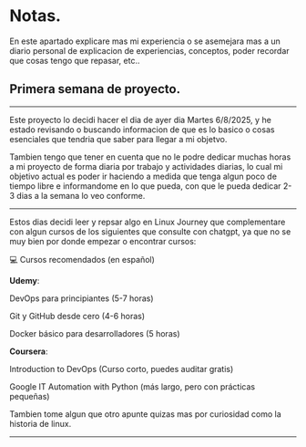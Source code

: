 # Notas.
En este apartado explicare mas mi experiencia o se asemejara mas a un diario personal de explicacion de experiencias, conceptos, poder recordar que cosas tengo que repasar, etc..


## Primera semana de proyecto.

---

Este proyecto lo decidi hacer el dia de ayer dia Martes 6/8/2025, y he estado revisando o buscando informacion de que es lo basico o cosas esenciales que tendria que saber para llegar a mi objetvo.

Tambien tengo que tener en cuenta que no le podre dedicar muchas horas a mi proyecto de forma diaria por trabajo y actividades diarias, lo cual mi objetivo actual es poder ir haciendo a medida que tenga algun poco de tiempo libre e informandome en lo que pueda, con que le pueda dedicar 2-3 dias a la semana lo veo conforme.

---

Estos dias decidi leer y repsar algo en Linux Journey que complementare con algun cursos de los siguientes que consulte con chatgpt, ya que no se muy bien por donde empezar o encontrar cursos:

💻 Cursos recomendados (en español)

**Udemy**:

DevOps para principiantes (5-7 horas)

Git y GitHub desde cero (4-6 horas)

Docker básico para desarrolladores (5 horas)

**Coursera**:

Introduction to DevOps (Curso corto, puedes auditar gratis)

Google IT Automation with Python (más largo, pero con prácticas pequeñas)

Tambien tome algun que otro apunte quizas mas por curiosidad como la historia de linux.

---
